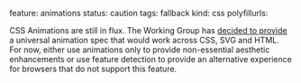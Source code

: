 feature: animations
status: caution
tags: fallback
kind: css
polyfillurls:

CSS Animations are still in flux. The Working Group has [decided to provide](http://www.w3.org/2012/01/13-svg-minutes.html#action02) a universal animation spec that would work across CSS, SVG and HTML. For now, either use animations only to provide non-essential aesthetic enhancements or use feature detection to provide an alternative experience for browsers that do not support this feature.
